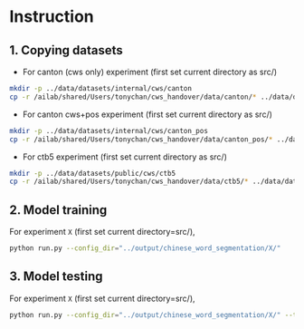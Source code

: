 # Instruction

## 1. Copying datasets
* For canton (cws only) experiment (first set current directory as src/)

```bash
mkdir -p ../data/datasets/internal/cws/canton
cp -r /ailab/shared/Users/tonychan/cws_handover/data/canton/* ../data/datasets/internal/cws/canton/
```

* For canton cws+pos experiment (first set current directory as src/)

```bash
mkdir -p ../data/datasets/internal/cws/canton_pos
cp -r /ailab/shared/Users/tonychan/cws_handover/data/canton_pos/* ../data/datasets/internal/cws/canton_pos/
```

* For ctb5 experiment (first set current directory as src/)

```bash
mkdir -p ../data/datasets/public/cws/ctb5
cp -r /ailab/shared/Users/tonychan/cws_handover/data/ctb5/* ../data/datasets/public/cws/ctb5/
```


## 2. Model training
For experiment `X` (first set current directory=src/), 
```bash
python run.py --config_dir="../output/chinese_word_segmentation/X/"
```

## 3. Model testing
For experiment `X` (first set current directory=src/),
```bash
python run.py --config_dir="../output/chinese_word_segmentation/X/" --test_only
```